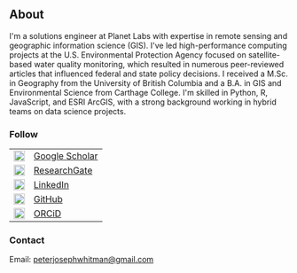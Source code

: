 ## About

I'm a solutions engineer at Planet Labs with expertise in remote sensing and geographic information science (GIS). I've led high-performance computing projects at the U.S. Environmental Protection Agency focused on satellite-based water quality monitoring, which resulted in numerous peer-reviewed articles that influenced federal and state policy decisions. I received a M.Sc. in Geography from the University of British Columbia and a B.A. in GIS and Environmental Science from Carthage College. I'm skilled in Python, R, JavaScript, and ESRI ArcGIS, with a strong background working in hybrid teams on data science projects.

### Follow
<table style="border-collapse: collapse;">
  <tr>
    <td style="border: none;">
      <img src="https://peterwhitman.github.io/logos/google_scholar.png" alt="google scholar logo" width="20px" height="20px">
    </td>
    <td style="border: none;">
      <a href="https://scholar.google.com/citations?user=LsvNktAAAAAJ&hl=en&authuser=1" class="follow">Google Scholar</a>
    </td>
  </tr>
  <tr>
    <td style="border: none;">
      <img src="https://peterwhitman.github.io/logos/researchgate.png" alt="researchgate logo" width="20px" height="20px">
    </td>
    <td style="border: none;">
      <a href="https://www.researchgate.net/profile/Peter-Whitman-2" class="follow">ResearchGate</a>
    </td>
  </tr>
  <tr>
    <td style="border: none;">
      <img src="https://peterwhitman.github.io/logos/linkedin.png" alt="linkedin logo" width="20px" height="20px">
    </td>
    <td style="border: none;">
      <a href="https://www.linkedin.com/in/peter-whitman/" class="follow">LinkedIn</a>
    </td>
  </tr>
  <tr>
    <td style="border: none;">
      <img src="https://peterwhitman.github.io/logos/github.png" alt="github logo" width="20px" height="20px">
    </td>
    <td style="border: none;">
      <a href="https://github.com/peterwhitman" class="follow">GitHub</a>
    </td>
  </tr>
  <tr>
    <td style="border: none;">
      <img src="https://peterwhitman.github.io/logos/orcid.png" alt="orcid logo" width="20px" height="20px">
    </td>
    <td style="border: none;">
      <a href="https://orcid.org/0000-0001-9207-0177" class="follow">ORCiD</a>
    </td>
  </tr>
</table>



### Contact 

Email: [peterjosephwhitman@gmail.com](peterjosephwhitman@gmail.com)

